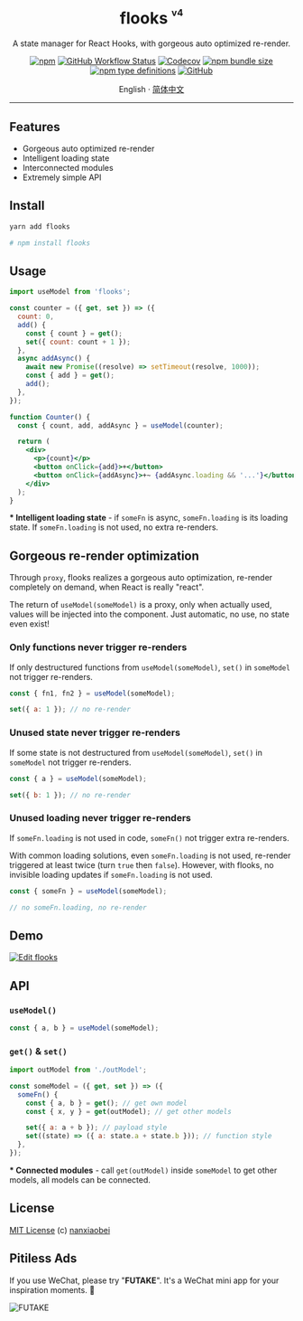 <div align="center">
<h1>flooks <sup><sup><sub>v4</sub></sup></sup></h1>

A state manager for React Hooks, with gorgeous auto optimized re-render.

[![npm](https://img.shields.io/npm/v/flooks?style=flat-square)](https://www.npmjs.com/package/flooks)
[![GitHub Workflow Status](https://img.shields.io/github/workflow/status/nanxiaobei/flooks/Test?style=flat-square)](https://github.com/nanxiaobei/flooks/actions?query=workflow%3ATest)
[![Codecov](https://img.shields.io/codecov/c/github/nanxiaobei/flooks?style=flat-square)](https://codecov.io/gh/nanxiaobei/flooks)
[![npm bundle size](https://img.shields.io/bundlephobia/minzip/flooks?style=flat-square)](https://bundlephobia.com/result?p=flooks)
[![npm type definitions](https://img.shields.io/npm/types/typescript?style=flat-square)](https://github.com/nanxiaobei/flooks/blob/master/src/index.ts)
[![GitHub](https://img.shields.io/github/license/nanxiaobei/flooks?style=flat-square)](https://github.com/nanxiaobei/flooks/blob/master/LICENSE)

English · [简体中文](./README.zh-CN.md)

</div>

---

## Features

- Gorgeous auto optimized re-render
- Intelligent loading state
- Interconnected modules
- Extremely simple API

## Install

```sh
yarn add flooks

# npm install flooks
```

## Usage

```jsx
import useModel from 'flooks';

const counter = ({ get, set }) => ({
  count: 0,
  add() {
    const { count } = get();
    set({ count: count + 1 });
  },
  async addAsync() {
    await new Promise((resolve) => setTimeout(resolve, 1000));
    const { add } = get();
    add();
  },
});

function Counter() {
  const { count, add, addAsync } = useModel(counter);

  return (
    <div>
      <p>{count}</p>
      <button onClick={add}>+</button>
      <button onClick={addAsync}>+~ {addAsync.loading && '...'}</button>
    </div>
  );
}
```

**\* Intelligent loading state** - if `someFn` is async, `someFn.loading` is its loading state. If `someFn.loading` is not used, no extra re-renders.

## Gorgeous re-render optimization

Through `proxy`, flooks realizes a gorgeous auto optimization, re-render completely on demand, when React is really "react".

The return of `useModel(someModel)` is a proxy, only when actually used, values will be injected into the component. Just automatic, no use, no state even exist!

### Only functions never trigger re-renders

If only destructured functions from `useModel(someModel)`, `set()` in `someModel` not trigger re-renders.

```js
const { fn1, fn2 } = useModel(someModel);

set({ a: 1 }); // no re-render
```

### Unused state never trigger re-renders

If some state is not destructured from `useModel(someModel)`, `set()` in `someModel` not trigger re-renders.

```js
const { a } = useModel(someModel);

set({ b: 1 }); // no re-render
```

### Unused loading never trigger re-renders

If `someFn.loading` is not used in code, `someFn()` not trigger extra re-renders.

With common loading solutions, even `someFn.loading` is not used, re-render triggered at least twice (turn `true` then `false`). However, with flooks, no invisible loading updates if `someFn.loading` is not used.

```js
const { someFn } = useModel(someModel);

// no someFn.loading, no re-render
```

## Demo

[![Edit flooks](https://codesandbox.io/static/img/play-codesandbox.svg)](https://codesandbox.io/s/flooks-gqye5?fontsize=14&hidenavigation=1&theme=dark)

## API

### `useModel()`

```js
const { a, b } = useModel(someModel);
```

### `get()` & `set()`

```js
import outModel from './outModel';

const someModel = ({ get, set }) => ({
  someFn() {
    const { a, b } = get(); // get own model
    const { x, y } = get(outModel); // get other models

    set({ a: a + b }); // payload style
    set((state) => ({ a: state.a + state.b })); // function style
  },
});
```

**\* Connected modules** - call `get(outModel)` inside `someModel` to get other models, all models can be connected.

## License

[MIT License](https://github.com/nanxiaobei/flooks/blob/master/LICENSE) (c) [nanxiaobei](https://mrlee.me/)

## Pitiless Ads

If you use WeChat, please try "**FUTAKE**". It's a WeChat mini app for your inspiration moments. 🌈

![FUTAKE](https://s3.jpg.cm/2021/04/22/TDQuS.png)
